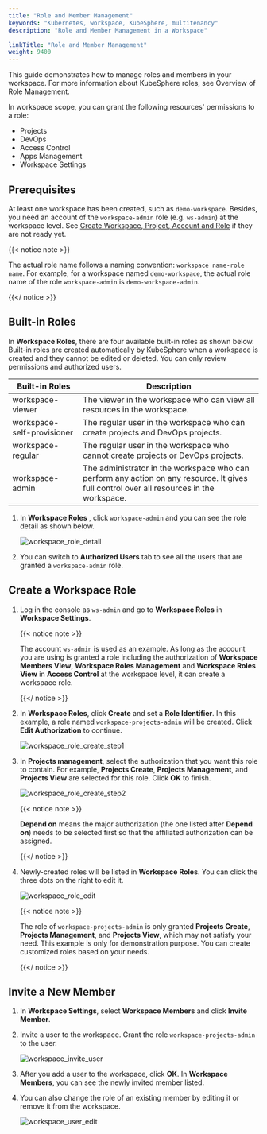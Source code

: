 ```yaml
---
title: "Role and Member Management"
keywords: "Kubernetes, workspace, KubeSphere, multitenancy"
description: "Role and Member Management in a Workspace"

linkTitle: "Role and Member Management"
weight: 9400
---
```


This guide demonstrates how to manage roles and members in your workspace. For more information about KubeSphere roles, see Overview of Role Management.

In workspace scope, you can grant the following resources' permissions to a role:

- Projects
- DevOps
- Access Control
- Apps Management
- Workspace Settings

## Prerequisites

At least one workspace has been created, such as `demo-workspace`. Besides, you need an account of the `workspace-admin` role (e.g. `ws-admin`) at the workspace level. See [Create Workspace, Project, Account and Role](../../quick-start/create-workspace-and-project/) if they are not ready yet.

{{< notice note >}} 

The actual role name follows a naming convention: `workspace name-role name`. For example, for a workspace named `demo-workspace`, the actual role name of the role `workspace-admin` is `demo-workspace-admin`.

{{</ notice >}} 

## Built-in Roles

In **Workspace Roles**, there are four available built-in roles as shown below. Built-in roles are created automatically by KubeSphere when a workspace is created and they cannot be edited or deleted. You can only review permissions and authorized users.

| Built-in Roles     | Description                                                  |
| ------------------ | ------------------------------------------------------------ |
| workspace-viewer | The viewer in the workspace who can view all resources in the workspace. |
| workspace-self-provisioner     | The regular user in the workspace who can create projects and DevOps projects. |
| workspace-regular   | The regular user in the workspace who cannot create projects or DevOps projects. |
| workspace-admin     | The administrator in the workspace who can perform any action on any resource. It gives full control over all resources in the workspace. |

1. In **Workspace Roles** , click  `workspace-admin` and you can see the role detail as shown below.

   ![workspace_role_detail](/images/docs/workspace-administration/role-and-member-management/workspace_role_detail.png)

2. You can switch to **Authorized Users** tab to see all the users that are granted a `workspace-admin` role.

## Create a Workspace Role

1. Log in the console as `ws-admin` and go to **Workspace Roles** in **Workspace Settings**.

   {{< notice note >}}

   The account `ws-admin` is used as an example. As long as the account you are using is granted a role including the authorization of **Workspace Members View**, **Workspace Roles Management** and **Workspace Roles View** in **Access Control** at the workspace level, it can create a workspace role.

   {{</ notice >}} 

2. In **Workspace Roles**, click **Create** and set a **Role Identifier**. In this example, a role named `workspace-projects-admin` will be created. Click **Edit Authorization** to continue.

   ![workspace_role_create_step1](/images/docs/workspace-administration/role-and-member-management/workspace_role_create_step1.png)

3. In **Projects management**, select the authorization that you want this role to contain. For example, **Projects Create**, **Projects Management**, and **Projects View** are selected for this role. Click **OK** to finish.

   ![workspace_role_create_step2](/images/docs/workspace-administration/role-and-member-management/workspace_role_create_step2.png)

   {{< notice note >}} 

   **Depend on** means the major authorization (the one listed after **Depend on**) needs to be selected first so that the affiliated authorization can be assigned.

   {{</ notice >}} 

4. Newly-created roles will be listed in **Workspace Roles**. You can click the three dots on the right to edit it.

   ![workspace_role_edit](/images/docs/workspace-administration/role-and-member-management/workspace_role_edit.png)

   {{< notice note >}} 

   The role of `workspace-projects-admin` is only granted **Projects Create**, **Projects Management**, and **Projects View**, which may not satisfy your need. This example is only for demonstration purpose. You can create customized roles based on your needs.

   {{</ notice >}} 

## Invite a New Member

1. In **Workspace Settings**, select **Workspace Members** and click **Invite Member**.

2. Invite a user to the workspace. Grant the role `workspace-projects-admin` to the user. 

   ![workspace_invite_user](/images/docs/workspace-administration/role-and-member-management/workspace_invite_user.png)


3. After you add a user to the workspace, click **OK**. In **Workspace Members**, you can see the newly invited member listed.

4. You can also change the role of an existing member by editing it or remove it from the workspace.

   ![workspace_user_edit](/images/docs/workspace-administration/role-and-member-management/workspace_user_edit.png)

